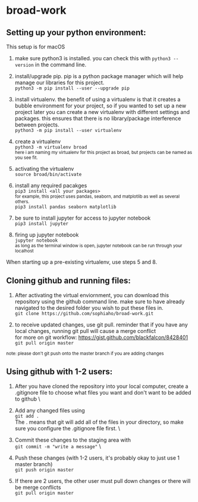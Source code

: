 # broad-work

## Setting up your python environment:
This setup is for macOS

1. make sure python3 is installed. you can check this with `python3 --version` in the command line.

2. install/upgrade pip. pip is a python package manager which will help manage our libraries for this project.\
`python3 -m pip install --user --upgrade pip`

3. install virtualenv. the benefit of using a virtualenv is that it creates a bubble environment for your project, so if you wanted to set up a new project later you can create a new virtualenv with different settings and packages. this ensures that there is no library/package interference between projects.\
`python3 -m pip install --user virtualenv`

4. create a virtualenv\
`python3 -m virtualenv broad`\
<sub>here i am naming my virtualenv for this project as broad, but projects can be named as you see fit.</sub>

5. activating the virtualenv\
`source broad/bin/activate`

6. install any required pacakges\
`pip3 install <all your packages>`\
<sub>for example, this project uses pandas, seaborn, and matplotlib as well as several others.</sub>\
`pip3 install pandas seaborn matplotlib`

7. be sure to install jupyter for access to jupyter notebook\
`pip3 install jupyter`

8. firing up jupyter notebook\
`jupyter notebook`\
<sub>as long as the terminal window is open, jupyter notebook can be run through your localhost</sub>


When starting up a pre-existing virtualenv, use steps 5 and 8.


## Cloning github and running files:

1. After activating the virtual enviornment, you can download this repository using the github command line. make sure to have already navigated to the desired folder you wish to put these files in.\
`git clone https://github.com/sophiaho/broad-work.git`

2. to receive updated changes, use git pull. reminder that if you have any local changes, running git pull will cause a merge conflict\
for more on git workflow: https://gist.github.com/blackfalcon/8428401  \
`git pull origin master`

<sub>note: please don't git push onto the master branch if you are adding changes </sub>


## Using github with 1-2 users:

1. After you have cloned the repository into your local computer, create a .gitignore file to choose what files you want and don't want to be added to github \

2. Add any changed files using \
`git add .`\
The . means that git will add all of the files in your directory, so make sure you configure the .gitignore file first. \

3. Commit these changes to the staging area with \
`git commit -m "write a message"` \

4. Push these changes (with 1-2 users, it's probably okay to just use 1 master branch) \
`git push origin master`

5. If there are 2 users, the other user must pull down changes or there will be merge conflicts \
`git pull origin master`

